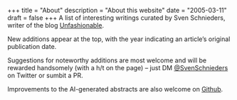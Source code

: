 +++
title = "About"
description = "About this website"
date = "2005-03-11"
draft = false
+++
A list of interesting writings curated by Sven Schnieders, writer of the blog [Unfashionable](https://unfashionable.blog/).

New additions appear at the top, with the year indicating an article’s original publication date.

Suggestions for noteworthy additions are most welcome and will be rewarded handsomely (with a h/t on the page) – just DM [@SvenSchnieders](https://x.com/SvenSchnieders) on Twitter or sumbit a PR.

Improvements to the AI-generated abstracts are also welcome on [Github](https://github.com/svensvx/interestingreads).
